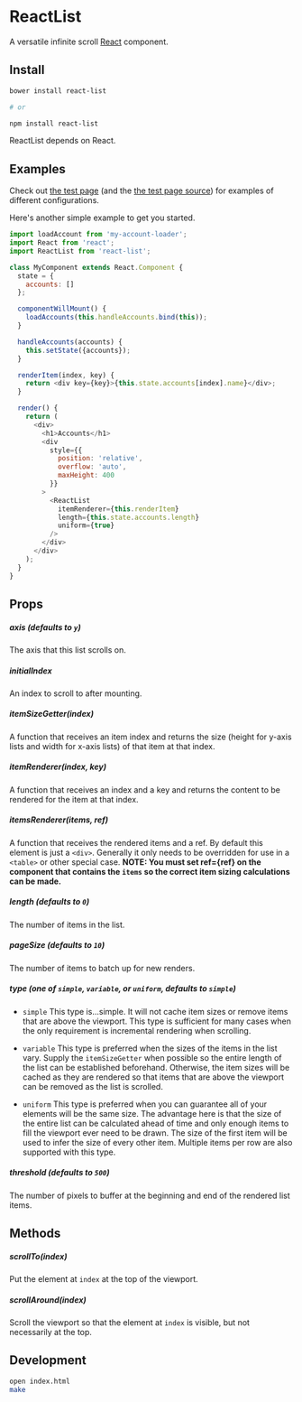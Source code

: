 # ReactList

A versatile infinite scroll [React] component.

## Install

```bash
bower install react-list

# or

npm install react-list
```

ReactList depends on React.

## Examples

Check out [the test page] (and the [the test page source]) for examples of
different configurations.

Here's another simple example to get you started.

```js
import loadAccount from 'my-account-loader';
import React from 'react';
import ReactList from 'react-list';

class MyComponent extends React.Component {
  state = {
    accounts: []
  };

  componentWillMount() {
    loadAccounts(this.handleAccounts.bind(this));
  }

  handleAccounts(accounts) {
    this.setState({accounts});
  }

  renderItem(index, key) {
    return <div key={key}>{this.state.accounts[index].name}</div>;
  }

  render() {
    return (
      <div>
        <h1>Accounts</h1>
        <div
          style={{
            position: 'relative',
            overflow: 'auto',
            maxHeight: 400
          }}
        >
          <ReactList
            itemRenderer={this.renderItem}
            length={this.state.accounts.length}
            uniform={true}
          />
        </div>
      </div>
    );
  }
}
```

## Props

##### axis (defaults to `y`)

The axis that this list scrolls on.

##### initialIndex

An index to scroll to after mounting.

##### itemSizeGetter(index)

A function that receives an item index and returns the size (height for y-axis
lists and width for x-axis lists) of that item at that index.

##### itemRenderer(index, key)

A function that receives an index and a key and returns the content to be
rendered for the item at that index.

##### itemsRenderer(items, ref)

A function that receives the rendered items and a ref. By default this element
is just a `<div>`. Generally it only needs to be overridden for use in a
`<table>` or other special case. **NOTE: You must set ref={ref} on the component
that contains the `items` so the correct item sizing calculations can be made.**

##### length (defaults to `0`)

The number of items in the list.

##### pageSize (defaults to `10`)

The number of items to batch up for new renders.

##### type (one of `simple`, `variable`, or `uniform`, defaults to `simple`)

- `simple` This type is...simple. It will not cache item sizes or remove items
that are above the viewport. This type is sufficient for many cases when the
only requirement is incremental rendering when scrolling.

- `variable` This type is preferred when the sizes of the items in the list
vary. Supply the `itemSizeGetter` when possible so the entire length of the
list can be established beforehand. Otherwise, the item sizes will be cached
as they are rendered so that items that are above the viewport can be removed as
the list is scrolled.

- `uniform` This type is preferred when you can guarantee all of your
elements will be the same size. The advantage here is that the size of the
entire list can be calculated ahead of time and only enough items to fill the
viewport ever need to be drawn. The size of the first item will be used to
infer the size of every other item. Multiple items per row are also supported
with this type.

##### threshold (defaults to `500`)

The number of pixels to buffer at the beginning and end of the rendered list
items.

## Methods

##### scrollTo(index)

Put the element at `index` at the top of the viewport.

##### scrollAround(index)

Scroll the viewport so that the element at `index` is visible, but not
necessarily at the top.

## Development

```bash
open index.html
make
```

[React]: https://github.com/facebook/react
[the test page]: https://orgsync.github.io/react-list/
[the test page source]: index.js
